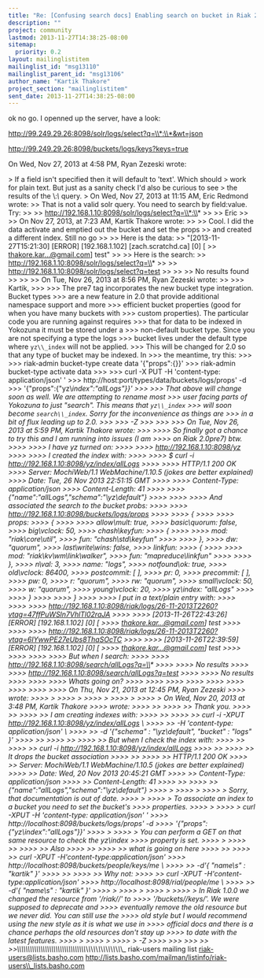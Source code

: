 ```yaml
---
title: "Re: [Confusing search docs] Enabling search on bucket in Riak 2.0"
description: ""
project: community
lastmod: 2013-11-27T14:38:25-08:00
sitemap:
  priority: 0.2
layout: mailinglistitem
mailinglist_id: "msg13110"
mailinglist_parent_id: "msg13106"
author_name: "Kartik Thakore"
project_section: "mailinglistitem"
sent_date: 2013-11-27T14:38:25-08:00
---
```



ok no go. I openned up the server, have a look:




http://99.249.29.26:8098/solr/logs/select?q=\\*:\\*&wt=json




http://99.249.29.26:8098/buckets/logs/keys?keys=true

On Wed, Nov 27, 2013 at 4:58 PM, Ryan Zezeski  wrote:

&gt; If a field isn't specified then it will default to 'text'. Which should
&gt; work for plain text. But just as a sanity check I'd also be curious to see
&gt; the results of the \\*:\\* query.
&gt; On Wed, Nov 27, 2013 at 11:15 AM, Eric Redmond  wrote:
&gt;&gt; That is not a valid solr query. You need to search by field:value. Try:
&gt;&gt;
&gt;&gt; http://192.168.1.10:8098/solr/logs/select?q=\\*:\\*
&gt;&gt;
&gt;&gt; Eric
&gt;&gt;
&gt;&gt; On Nov 27, 2013, at 7:23 AM, Kartik Thakore  wrote:
&gt;&gt;
&gt;&gt; Cool. I did the data activate and emptied out the bucket and set the props
&gt;&gt; and created a different index. Still no go
&gt;&gt;
&gt;&gt; Here is the data:
&gt;&gt; "[2013-11-27T15:21:30] [ERROR] [192.168.1.102] [zach.scratchd.ca] [0] [
&gt;&gt; thakore.kar...@gmail.com] test"
&gt;&gt;
&gt;&gt; Here is the search:
&gt;&gt; http://192.168.1.10:8098/solr/logs/select?q=\\*
&gt;&gt;
&gt;&gt; http://192.168.1.10:8098/solr/logs/select?q=test
&gt;&gt;
&gt;&gt;
&gt;&gt; No results found
&gt;&gt;
&gt;&gt;
&gt;&gt; On Tue, Nov 26, 2013 at 8:56 PM, Ryan Zezeski  wrote:
&gt;&gt;
&gt;&gt;&gt; Kartik,
&gt;&gt;&gt;
&gt;&gt;&gt; The pre7 tag incorporates the new bucket type integration. Bucket types
&gt;&gt;&gt; are a new feature in 2.0 that provide additional namespace support and more
&gt;&gt;&gt; efficient bucket properties (good for when you have many buckets with
&gt;&gt;&gt; custom properties). The particular code you are running against requires
&gt;&gt;&gt; that for data to be indexed in Yokozuna it must be stored under a
&gt;&gt;&gt; non-default bucket type. Since you are not specifying a type the logs
&gt;&gt;&gt; bucket lives under the default type where `yz\\_index` will not be applied.
&gt;&gt;&gt; This will be changed for 2.0 so that any type of bucket may be indexed. In
&gt;&gt;&gt; the meantime, try this:
&gt;&gt;&gt;
&gt;&gt;&gt; riak-admin bucket-type create data '{"props":{}}'
&gt;&gt;&gt; riak-admin bucket-type activate data
&gt;&gt;&gt;
&gt;&gt;&gt; curl -X PUT -H 'content-type: application/json' '
&gt;&gt;&gt; http://host:port/types/data/buckets/logs/props' -d
&gt;&gt;&gt; '{"props":{"yz\\_index":"allLogs"}}'
&gt;&gt;&gt;
&gt;&gt;&gt; That above will change soon as well. We are attempting to rename most
&gt;&gt;&gt; user facing parts of Yokozuna to just "search". This means that `yz\\_index`
&gt;&gt;&gt; will soon become `search\\_index`. Sorry for the inconvenience as things are
&gt;&gt;&gt; in a bit of flux leading up to 2.0.
&gt;&gt;&gt;
&gt;&gt;&gt; -Z
&gt;&gt;&gt;
&gt;&gt;&gt;
&gt;&gt;&gt; On Tue, Nov 26, 2013 at 5:59 PM, Kartik Thakore wrote:
&gt;&gt;&gt;
&gt;&gt;&gt;&gt; So finally got a chance to try this and I am running into issues (I am
&gt;&gt;&gt;&gt; on Riak 2.0pre7) btw.
&gt;&gt;&gt;&gt;
&gt;&gt;&gt;&gt; I have yz turned on:
&gt;&gt;&gt;&gt;
&gt;&gt;&gt;&gt; http://192.168.1.10:8098/yz
&gt;&gt;&gt;&gt;
&gt;&gt;&gt;&gt; I created the index with:
&gt;&gt;&gt;&gt;
&gt;&gt;&gt;&gt; $ curl -i http://192.168.1.10:8098/yz/index/allLogs
&gt;&gt;&gt;&gt;
&gt;&gt;&gt;&gt; HTTP/1.1 200 OK
&gt;&gt;&gt;&gt; Server: MochiWeb/1.1 WebMachine/1.10.5 (jokes are better explained)
&gt;&gt;&gt;&gt; Date: Tue, 26 Nov 2013 22:51:15 GMT
&gt;&gt;&gt;&gt;
&gt;&gt;&gt;&gt; Content-Type: application/json
&gt;&gt;&gt;&gt; Content-Length: 41
&gt;&gt;&gt;&gt;
&gt;&gt;&gt;&gt; {"name":"allLogs","schema":"\\_yz\\_default"}
&gt;&gt;&gt;&gt;
&gt;&gt;&gt;&gt;
&gt;&gt;&gt;&gt; And associated the search to the bucket probs:
&gt;&gt;&gt;&gt;
&gt;&gt;&gt;&gt; http://192.168.1.10:8098/buckets/logs/props
&gt;&gt;&gt;&gt;
&gt;&gt;&gt;&gt; {
&gt;&gt;&gt;&gt;
&gt;&gt;&gt;&gt; props:
&gt;&gt;&gt;&gt; {
&gt;&gt;&gt;&gt;
&gt;&gt;&gt;&gt; allow\\_mult: true,
&gt;&gt;&gt;&gt; basic\\_quorum: false,
&gt;&gt;&gt;&gt; big\\_vclock: 50,
&gt;&gt;&gt;&gt; chash\\_keyfun:
&gt;&gt;&gt;&gt; {
&gt;&gt;&gt;&gt;
&gt;&gt;&gt;&gt; mod: "riak\\_core\\_util",
&gt;&gt;&gt;&gt; fun: "chash\\_std\\_keyfun"
&gt;&gt;&gt;&gt;
&gt;&gt;&gt;&gt; },
&gt;&gt;&gt;&gt; dw: "quorum",
&gt;&gt;&gt;&gt; last\\_write\\_wins: false,
&gt;&gt;&gt;&gt; linkfun:
&gt;&gt;&gt;&gt; {
&gt;&gt;&gt;&gt;
&gt;&gt;&gt;&gt; mod: "riak\\_kv\\_wm\\_link\\_walker",
&gt;&gt;&gt;&gt; fun: "mapreduce\\_linkfun"
&gt;&gt;&gt;&gt;
&gt;&gt;&gt;&gt; },
&gt;&gt;&gt;&gt; n\\_val: 3,
&gt;&gt;&gt;&gt; name: "logs",
&gt;&gt;&gt;&gt; notfound\\_ok: true,
&gt;&gt;&gt;&gt; old\\_vclock: 86400,
&gt;&gt;&gt;&gt; postcommit: [ ],
&gt;&gt;&gt;&gt; pr: 0,
&gt;&gt;&gt;&gt; precommit: [ ],
&gt;&gt;&gt;&gt; pw: 0,
&gt;&gt;&gt;&gt; r: "quorum",
&gt;&gt;&gt;&gt; rw: "quorum",
&gt;&gt;&gt;&gt; small\\_vclock: 50,
&gt;&gt;&gt;&gt; w: "quorum",
&gt;&gt;&gt;&gt; young\\_vclock: 20,
&gt;&gt;&gt;&gt; yz\\_index: "allLogs"
&gt;&gt;&gt;&gt;
&gt;&gt;&gt;&gt; }
&gt;&gt;&gt;&gt;
&gt;&gt;&gt;&gt; }
&gt;&gt;&gt;&gt;
&gt;&gt;&gt;&gt; I put in a text/plain entry with:
&gt;&gt;&gt;&gt;
&gt;&gt;&gt;&gt;
&gt;&gt;&gt;&gt; http://192.168.1.10:8098/riak/logs/26-11-2013T2260?vtag=47ffPuWSln7VhlTl02raJA
&gt;&gt;&gt;&gt;
&gt;&gt;&gt;&gt; [2013-11-26T22:43:26] [ERROR] [192.168.1.102] [0] [
&gt;&gt;&gt;&gt; thakore.kar...@gmail.com] test
&gt;&gt;&gt;&gt;
&gt;&gt;&gt;&gt;
&gt;&gt;&gt;&gt; http://192.168.1.10:8098/riak/logs/26-11-2013T2260?vtag=6IYwwPE27eUbs8ThaSOcTC
&gt;&gt;&gt;&gt;
&gt;&gt;&gt;&gt; [2013-11-26T22:39:59] [ERROR] [192.168.1.102] [0] [
&gt;&gt;&gt;&gt; thakore.kar...@gmail.com] test
&gt;&gt;&gt;&gt;
&gt;&gt;&gt;&gt;
&gt;&gt;&gt;&gt;
&gt;&gt;&gt;&gt; But when I search:
&gt;&gt;&gt;&gt;
&gt;&gt;&gt;&gt; http://192.168.1.10:8098/search/allLogs?q=\\*
&gt;&gt;&gt;&gt;
&gt;&gt;&gt;&gt; No results
&gt;&gt;&gt;&gt;
&gt;&gt;&gt;&gt; http://192.168.1.10:8098/search/allLogs?q=test
&gt;&gt;&gt;&gt;
&gt;&gt;&gt;&gt; No results
&gt;&gt;&gt;&gt;
&gt;&gt;&gt;&gt;
&gt;&gt;&gt;&gt; Whats going on?
&gt;&gt;&gt;&gt;
&gt;&gt;&gt;&gt;
&gt;&gt;&gt;&gt;
&gt;&gt;&gt;&gt;
&gt;&gt;&gt;&gt;
&gt;&gt;&gt;&gt;
&gt;&gt;&gt;&gt;
&gt;&gt;&gt;&gt;
&gt;&gt;&gt;&gt; On Thu, Nov 21, 2013 at 12:45 PM, Ryan Zezeski 
&gt;&gt;&gt;&gt; wrote:
&gt;&gt;&gt;&gt; &gt;
&gt;&gt;&gt;&gt; &gt;
&gt;&gt;&gt;&gt; &gt;
&gt;&gt;&gt;&gt; &gt;
&gt;&gt;&gt;&gt; &gt; On Wed, Nov 20, 2013 at 3:48 PM, Kartik Thakore 
&gt;&gt;&gt;&gt; wrote:
&gt;&gt;&gt;&gt; &gt;&gt;
&gt;&gt;&gt;&gt; &gt;&gt; Thank you.
&gt;&gt;&gt;&gt; &gt;&gt;
&gt;&gt;&gt;&gt; &gt;&gt; I am creating indexes with:
&gt;&gt;&gt;&gt; &gt;&gt;
&gt;&gt;&gt;&gt; &gt;&gt; curl -i -XPUT http://192.168.1.10:8098/yz/index/allLogs \\
&gt;&gt;&gt;&gt; &gt;&gt; -H 'content-type: application/json' \\
&gt;&gt;&gt;&gt; &gt;&gt; -d '{"schema" : "\\_yz\\_default", "bucket" : "logs" }'
&gt;&gt;&gt;&gt; &gt;&gt;
&gt;&gt;&gt;&gt; &gt;&gt;
&gt;&gt;&gt;&gt; &gt;&gt; But when I check the index with:
&gt;&gt;&gt;&gt; &gt;&gt;
&gt;&gt;&gt;&gt; &gt;&gt; curl -i http://192.168.1.10:8098/yz/index/allLogs
&gt;&gt;&gt;&gt; &gt;&gt;
&gt;&gt;&gt;&gt; &gt;&gt; It drops the bucket association
&gt;&gt;&gt;&gt; &gt;&gt;
&gt;&gt;&gt;&gt; &gt;&gt; HTTP/1.1 200 OK
&gt;&gt;&gt;&gt; &gt;&gt; Server: MochiWeb/1.1 WebMachine/1.10.5 (jokes are better explained)
&gt;&gt;&gt;&gt; &gt;&gt; Date: Wed, 20 Nov 2013 20:45:21 GMT
&gt;&gt;&gt;&gt; &gt;&gt; Content-Type: application/json
&gt;&gt;&gt;&gt; &gt;&gt; Content-Length: 41
&gt;&gt;&gt;&gt; &gt;&gt;
&gt;&gt;&gt;&gt; &gt;&gt; {"name":"allLogs","schema":"\\_yz\\_default"}
&gt;&gt;&gt;&gt; &gt;
&gt;&gt;&gt;&gt; &gt;
&gt;&gt;&gt;&gt; &gt; Sorry, that documentation is out of date.
&gt;&gt;&gt;&gt; &gt;
&gt;&gt;&gt;&gt; &gt; To associate an index to a bucket you need to set the bucket's
&gt;&gt;&gt;&gt; properties.
&gt;&gt;&gt;&gt; &gt;
&gt;&gt;&gt;&gt; &gt; curl -XPUT -H 'content-type: application/json' '
&gt;&gt;&gt;&gt; http://localhost:8098/buckets/logs/props' -d
&gt;&gt;&gt;&gt; '{"props":{"yz\\_index":"allLogs"}}'
&gt;&gt;&gt;&gt; &gt;
&gt;&gt;&gt;&gt; &gt; You can perform a GET on that same resource to check the yz\\_index
&gt;&gt;&gt;&gt; property is set.
&gt;&gt;&gt;&gt; &gt;
&gt;&gt;&gt;&gt; &gt;&gt;
&gt;&gt;&gt;&gt; &gt;&gt; Also
&gt;&gt;&gt;&gt; &gt;&gt;
&gt;&gt;&gt;&gt; &gt;&gt; what is going on here
&gt;&gt;&gt;&gt; &gt;&gt;
&gt;&gt;&gt;&gt; &gt;&gt; curl -XPUT -H'content-type:application/json'
&gt;&gt;&gt;&gt; http://localhost:8098/buckets/people/keys/me \\
&gt;&gt;&gt;&gt; &gt;&gt; -d'{ "name\\_s" : "kartik" }'
&gt;&gt;&gt;&gt; &gt;&gt;
&gt;&gt;&gt;&gt; &gt;&gt; Why not:
&gt;&gt;&gt;&gt; &gt;&gt; curl -XPUT -H'content-type:application/json'
&gt;&gt;&gt;&gt; http://localhost:8098/rial/people/me \\
&gt;&gt;&gt;&gt; &gt;&gt; -d'{ "name\\_s" : "kartik" }'
&gt;&gt;&gt;&gt; &gt;
&gt;&gt;&gt;&gt; &gt;
&gt;&gt;&gt;&gt; &gt;
&gt;&gt;&gt;&gt; &gt; In Riak 1.0.0 we changed the resource from '/riak//' to
&gt;&gt;&gt;&gt; '/buckets//keys/'. We were supposed to deprecate and
&gt;&gt;&gt;&gt; eventually remove the old resource but we never did. You can still use the
&gt;&gt;&gt;&gt; old style but I would recommend using the new style as it is what we use in
&gt;&gt;&gt;&gt; official docs and there is a chance perhaps the old resources don't stay up
&gt;&gt;&gt;&gt; to date with the latest features.
&gt;&gt;&gt;&gt; &gt;
&gt;&gt;&gt;&gt; &gt;
&gt;&gt;&gt;&gt; &gt; -Z
&gt;&gt;&gt;&gt;
&gt;&gt;&gt;
&gt;&gt;&gt;
&gt;&gt;
&gt;&gt;\\_\\_\\_\\_\\_\\_\\_\\_\\_\\_\\_\\_\\_\\_\\_\\_\\_\\_\\_\\_\\_\\_\\_\\_\\_\\_\\_\\_\\_\\_\\_\\_\\_\\_\\_\\_\\_\\_\\_\\_\\_\\_\\_\\_\\_\\_\\_
riak-users mailing list
riak-users@lists.basho.com
http://lists.basho.com/mailman/listinfo/riak-users\\_lists.basho.com

